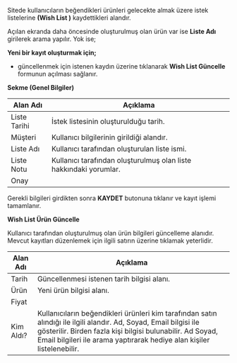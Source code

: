 Sitede kullanıcıların beğendikleri ürünleri gelecekte almak üzere istek listelerine **(Wish List )** kaydettikleri alandır.

Açılan ekranda daha öncesinde oluşturulmuş olan ürün var ise **Liste Adı** girilerek arama yapılır.  Yok ise;

**Yeni bir kayıt oluşturmak için;**

- güncellenmek için istenen kaydın üzerine tıklanarak  **Wish List Güncelle**   formunun açılması sağlanır.

**Sekme (Genel Bilgiler)**

|Alan Adı|Açıklama|
|--|--|
|Liste Tarihi| İstek listesinin oluşturulduğu tarih.|
|Müşteri| Kullanıcı bilgilerinin girildiği alandır.	|
|Liste Adı| Kullanıcı tarafından oluşturulan liste ismi.|
|Liste Notu| Kullanıcı tarafından oluşturulmuş olan liste hakkındaki yorumlar.|
|Onay||

Gerekli bilgileri girdikten sonra **KAYDET** butonuna tıklanır ve kayıt işlemi tamamlanır.

**Wish List Ürün Güncelle**

Kullanıcı tarafından oluşturulmuş olan ürün bilgileri güncelleme alanıdır. Mevcut kayıtları düzenlemek için ilgili satırın üzerine tıklamak yeterlidir.

|Alan Adı|Açıklama|
|--|--|
|Tarih|Güncellenmesi istenen tarih bilgisi alanı.|
|Ürün| Yeni ürün bilgisi alanı.	|
|Fiyat||
|Kim Aldı?| Kullanıcıların beğendikleri ürünleri kim tarafından satın alındığı ile ilgili alandır. Ad, Soyad, Email bilgisi ile gösterilir. Birden fazla kişi bilgisi bulunabilir. Ad Soyad, Email bilgileri ile arama yaptırarak  hediye alan kişiler listelenebilir.  |